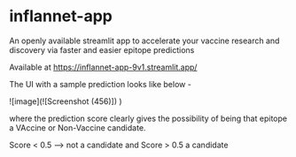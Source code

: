 # inflannet-app
An openly available streamlit app to accelerate your vaccine research and discovery via faster and easier epitope predictions

Available at https://inflannet-app-9v1.streamlit.app/

The UI with a sample prediction looks like below -

![image](![Screenshot (456)])
)


where the prediction score clearly gives the possibility of being that epitope a VAccine or Non-Vaccine candidate. 

Score < 0.5 --> not a candidate and Score > 0.5 a candidate

